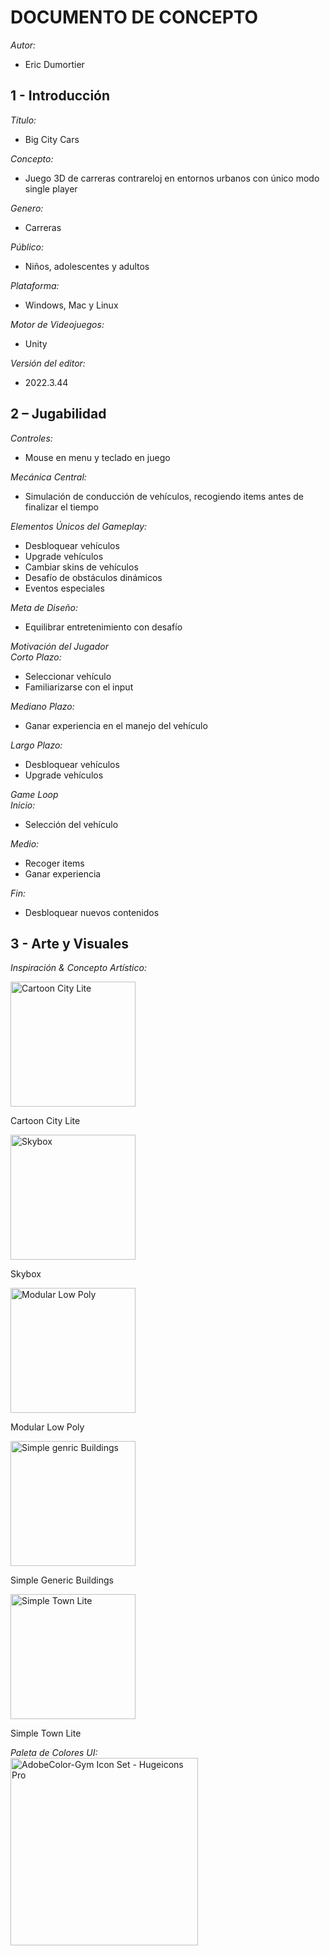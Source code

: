 ## <h1>DOCUMENTO DE CONCEPTO	

*Autor:*	
- Eric Dumortier

### <h2>1 - Introducción

*Titulo:*
- Big City Cars

*Concepto:*	
- Juego 3D de carreras contrareloj en entornos urbanos con único modo single player

*Genero:*
- Carreras

*Público:*
- Niños, adolescentes y adultos

*Plataforma:*	
- Windows, Mac y Linux

*Motor de Videojuegos:*
- Unity 

*Versión del editor:*
- 2022.3.44

### <h2>2 – Jugabilidad

*Controles:*	
- Mouse en menu y teclado en juego

*Mecánica Central:*
- Simulación de conducción de vehículos, recogiendo items antes de finalizar el tiempo
 
*Elementos Únicos del Gameplay:*
- Desbloquear vehículos
- Upgrade vehículos
- Cambiar skins de vehículos
- Desafío de obstáculos dinámicos
- Eventos especiales
   
*Meta de Diseño:*	
- Equilibrar entretenimiento con desafío

*Motivación del Jugador*
<br/>
*Corto Plazo:*
- Seleccionar vehículo
- Familiarizarse con el input

*Mediano Plazo:*
- Ganar experiencia en el manejo del vehículo

*Largo Plazo:*
- Desbloquear vehículos
- Upgrade vehículos	

*Game Loop*
<br/>
*Inicio:*
- Selección del vehículo

*Medio:*
- Recoger items
- Ganar experiencia

*Fin:*
- Desbloquear nuevos contenidos

### <h2>3 - Arte y Visuales
*Inspiración &*
*Concepto Artístico:*	

<img src="https://github.com/user-attachments/assets/57f61943-0745-4647-92d7-d9cd72d4ebd2" alt="Cartoon City Lite" width="200px">
<br/>

Cartoon City Lite

<img src="https://github.com/user-attachments/assets/19576a86-1619-4b9f-b703-104ed3d3dea6" alt="Skybox" width="200px">
<br/>

Skybox

<img src="https://github.com/user-attachments/assets/a3dceb03-0321-4c73-b131-730e3f605cc8" alt="Modular Low Poly" width="200px">
<br/>

Modular Low Poly

<img src="https://github.com/user-attachments/assets/a2607e3a-3ca6-4376-bb18-93a7c42ee44a" alt="Simple genric Buildings" width="200px">
<br/>

Simple Generic Buildings

<img src="https://github.com/user-attachments/assets/de82605c-5483-4f63-8c50-3a0bca1ac711" alt="Simple Town Lite" width="200px">
<br/>

Simple Town Lite

*Paleta de Colores UI:*
<br/>
<img src="https://github.com/user-attachments/assets/0372e810-2058-48f0-89e9-11e3e8465c85" alt="AdobeColor-Gym Icon Set - Hugeicons Pro" width="300px">
